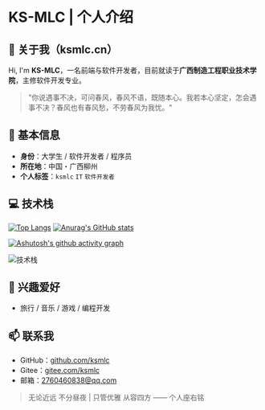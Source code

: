 # KS-MLC | 个人介绍

## 👋 关于我（ksmlc.cn）

Hi, I'm **KS-MLC**，一名前端与软件开发者，目前就读于**广西制造工程职业技术学院**，主修软件开发专业。

> "你说遇事不决，可问春风，春风不语，既随本心。我若本心坚定，怎会遇事不决？春风也有春风愁，不劳春风为我忧。"

## 📍 基本信息

- **身份**：大学生 / 软件开发者 / 程序员
- **所在地**：中国・广西柳州
- **个人标签**：`ksmlc` `IT` `软件开发者`

## 💻 技术栈

[![Top Langs](https://github-readme-stats.vercel.app/api/top-langs/?username=KSMLC)](https://github.com/ksmlc) 
[![Anurag's GitHub stats](https://github-readme-stats.vercel.app/api?username=ksmlc&show_icons=true)](https://github.com/anuraghazra/github-readme-stats)

[![Ashutosh's github activity graph](https://github-readme-activity-graph.vercel.app/graph?username=ksmlc&bg_color=ffffff&color=000000&line=0066eb&point=ff6b6b&area=true&hide_border=true)](https://github.com/ashutosh00710/github-readme-activity-graph)

![技术栈](https://ksmlc.cn/images/icon/skillPc.svg)

## 🎯 兴趣爱好

- 旅行 / 音乐 / 游戏 / 编程开发

## 📫 联系我

- GitHub：[github.com/ksmlc](https://github.com/ksmlc)
- Gitee：[gitee.com/ksmlc](https://gitee.com/ksmlc)
- 邮箱：2760460838@qq.com

> 无论近远 不分昼夜 | 只管优雅 从容四方
> —— 个人座右铭
